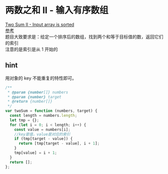 # 两数之和 II - 输入有序数组

[Two Sum II - Input array is sorted](https://leetcode.com/problems/two-sum-ii-input-array-is-sorted/)  
[参考](https://github.com/azl397985856/leetcode/blob/master/problems/167.two-sum-ii-input-array-is-sorted.md)  
题目大致要求是：给定一个排序后的数组，找到两个和等于目标值的数，返回它们的索引  
注意的是索引是从 1 开始的

## hint

用对象的 key 不能重复的特性即可。

```js
/**
 * @param {number[]} numbers
 * @param {number} target
 * @return {number[]}
 */
var twoSum = function (numbers, target) {
  const length = numbers.length;
  let tmp = {};
  for (let i = 0; i < length; i++) {
    const value = numbers[i];
    //key是值，value是对应的索引
    if (tmp[target - value]) {
      return [tmp[target - value], i + 1];
    }
    tmp[value] = i + 1;
  }
  return [];
};
```
